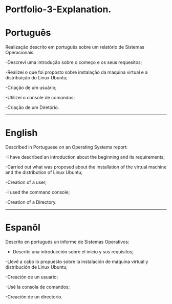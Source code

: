 
# Portfolio-3-Explanation.

# Português

Realização descrito em português sobre um relatório de Sistemas Operacionais:

-Descrevi uma introdução sobre o começo e os seus requesitos;

-Realizei o que foi proposto sobre instalação da maquina virtual e a distribuição do Linux Ubuntu;

-Criação de um usuário;

-Utilizei o console de comandos;

-Criação de um Diretório.


--------------------------------------------------------------------------------------------------------------------------------

# English 

Described in Portuguese on an Operating Systems report:

-I have described an introduction about the beginning and its requirements;

-Carried out what was proposed about the installation of the virtual machine and the distribution of Linux Ubuntu;

-Creation of a user;

-I used the command console;

-Creation of a Directory.

--------------------------------------------------------------------------------------------------------------------------------

# Espanõl 


Descrito en portugués  un informe de Sistemas Operativos:

- Describí una introducción sobre el inicio y sus requisitos;

-Llevé a cabo lo propuesto sobre la instalación de  máquina virtual y  distribución de Linux Ubuntu;

-Creación de un usuario;

-Usé la consola de comandos;

-Creación de un directorio.



